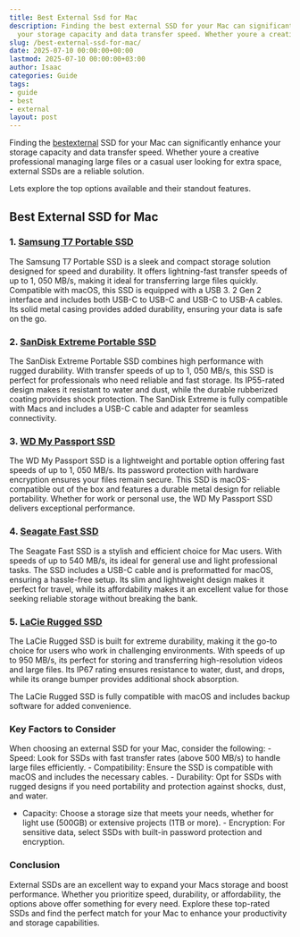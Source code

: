```yaml
---
title: Best External Ssd for Mac
description: Finding the best external SSD for your Mac can significantly enhance
  your storage capacity and data transfer speed. Whether youre a creative professional...
slug: /best-external-ssd-for-mac/
date: 2025-07-10 00:00:00+00:00
lastmod: 2025-07-10 00:00:00+03:00
author: Isaac
categories: Guide
tags:
- guide
- best
- external
layout: post
---
```

Finding the [best](https://pestpolicy.com/best-acrylic-paint-for-wood/)[external](https://pestpolicy.com/best-external-hard-drive-for-music-production/) SSD for your Mac can significantly enhance your storage capacity and data transfer speed. Whether youre a creative professional managing large files or a casual user looking for extra space, external SSDs are a reliable solution.

Lets explore the top options available and their standout features.

##  Best External SSD for Mac

### 1. [Samsung T7 Portable SSD](https://www.amazon.com/dp/B07STGGQ18?tag=p-policy-20)

The Samsung T7 Portable SSD is a sleek and compact storage solution designed for speed and durability. It offers lightning-fast transfer speeds of up to 1, 050 MB/s, making it ideal for transferring large files quickly. Compatible with macOS, this SSD is equipped with a USB 3. 2 Gen 2 interface and includes both USB-C to USB-C and USB-C to USB-A cables. Its solid metal casing provides added durability, ensuring your data is safe on the go.

### 2. [SanDisk Extreme Portable SSD](https://www.amazon.com/dp/B08GY8JPKJ?tag=p-policy-20)

The SanDisk Extreme Portable SSD combines high performance with rugged durability. With transfer speeds of up to 1, 050 MB/s, this SSD is perfect for professionals who need reliable and fast storage. Its IP55-rated design makes it resistant to water and dust, while the durable rubberized coating provides shock protection. The SanDisk Extreme is fully compatible with Macs and includes a USB-C cable and adapter for seamless connectivity.

### 3. [WD My Passport SSD](https://www.amazon.com/dp/B09HDSV2WH?tag=p-policy-20)

The WD My Passport SSD is a lightweight and portable option offering fast speeds of up to 1, 050 MB/s. Its password protection with hardware encryption ensures your files remain secure. This SSD is macOS-compatible out of the box and features a durable metal design for reliable portability. Whether for work or personal use, the WD My Passport SSD delivers exceptional performance.

### 4. [Seagate Fast SSD](https://www.amazon.com/dp/B07YFGQHGJ?tag=p-policy-20)

The Seagate Fast SSD is a stylish and efficient choice for Mac users. With speeds of up to 540 MB/s, its ideal for general use and light professional tasks. The SSD includes a USB-C cable and is preformatted for macOS, ensuring a hassle-free setup. Its slim and lightweight design makes it perfect for travel, while its affordability makes it an excellent value for those seeking reliable storage without breaking the bank.

### 5. [LaCie Rugged SSD](https://www.amazon.com/dp/B0815XFSGK?tag=p-policy-20)

The LaCie Rugged SSD is built for extreme durability, making it the go-to choice for users who work in challenging environments. With speeds of up to 950 MB/s, its perfect for storing and transferring high-resolution videos and large files. Its IP67 rating ensures resistance to water, dust, and drops, while its orange bumper provides additional shock absorption.

The LaCie Rugged SSD is fully compatible with macOS and includes backup software for added convenience.

###  Key Factors to Consider

When choosing an external SSD for your Mac, consider the following: - Speed: Look for SSDs with fast transfer rates (above 500 MB/s) to handle large files efficiently. - Compatibility: Ensure the SSD is compatible with macOS and includes the necessary cables. - Durability: Opt for SSDs with rugged designs if you need portability and protection against shocks, dust, and water.

- Capacity: Choose a storage size that meets your needs, whether for light use (500GB) or extensive projects (1TB or more). - Encryption: For sensitive data, select SSDs with built-in password protection and encryption.

###  Conclusion

External SSDs are an excellent way to expand your Macs storage and boost performance. Whether you prioritize speed, durability, or affordability, the options above offer something for every need. Explore these top-rated SSDs and find the perfect match for your Mac to enhance your productivity and storage capabilities.